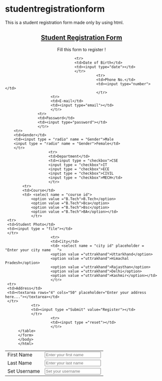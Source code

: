 # studentregistrationform
This is a student registration form made only by using html.
    <html >
    <head> <h2 align="center"><ins>Student Registration Form</ins></h2>
                     <title>Registration Form</title>
       </head>
       <body>
               <p align="center">Fill this form to register !</p>
       <form>
       <table text align="center">
                      <tr>
                      <td>First Name</td>
                      <td ><input type = “text” placeholder = "Enter your first name"> </td>
                      </tr>
        <tr>
        <td >Last Name</td>
        <td><input type = “text” placeholder = "Enter your last name"> </td>
        </tr>
                                  <tr>
                                  <td>Set Username</td>
                                  <td><input type = “text” placeholder = "Set your username   "> </td>
                                  </tr>

                                    <tr>
                                    <td>Date of Birth</td>
                                    <td><input type="date"></td>
                                    </tr>
                                              <tr>
                                              <td>Phone No.</td>
                                              <td><input type="number"></td>
                                              </tr>
                         <tr>
                         <td>E-mail</td>
                         <td><input type="email"></td>
                         </tr>
                   <tr>
                   <td>Password</td>
                   <td><input type="password"></td>
                   </tr>
        <tr>
        <td>Gender</td>
        <td><input type = "radio" name = "Gender">Male
        <input type = "radio" name = "Gender">Female</td>
        </tr>
                        <tr>
                        <td>Department</td>
                        <td><input type = "checkbox">CSE
                        <input type = "checkbox">IT
                        <input type = "checkbox">ECE
                        <input type = "checkbox">CIVIL
                        <input type = "checkbox">MECH</td>
                        </tr>
            <tr>
            <td>Course</td>
            <td> <select name = "course id">
                <option value ="B.Tech">B.Tech</option>
                <option value ="B.Tech">Bca</option>
                <option value ="B.Tech">Bsc</option>
                <option value ="B.Tech">BA</option></td>
                </tr>
     <tr>
     <td>Student Photo</td>
     <td><input type = "file"></td>
     </tr>
                         <tr>
                         <td>City</td>
                         <td> <select name = "city id" placeholder = "Enter your city name   ">
                         <option value ="uttrakhand">Uttarkhand</option>
                         <option value ="uttrakhand">Himachal Pradesh</option>
                         <option value ="uttrakhand">Rajasthan</option>
                         <option value ="uttrakhand">Delhi</option>
                         <option value ="uttrakhand">Kashmir</option></td>
                         </tr>
     <tr>
     <td>Address</td>
     <td><textarea rows="4" cols="50" placeholder="Enter your address here..."></textarea></td>
     </tr>
                <tr>
                <td><input type ="Submit" value="Register"></td>
                </tr>
                         <tr>
                         <td><input type ="reset"></td>
                         </tr>
          </table>
          </form>
          </body>
          </html>
